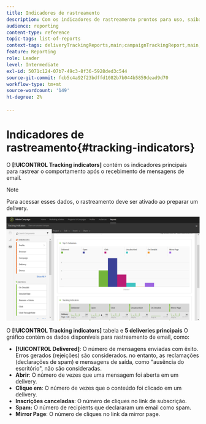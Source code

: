```yaml
---
title: Indicadores de rastreamento
description: Com os indicadores de rastreamento prontos para uso, saiba mais sobre o comportamento dos clientes ao receberem mensagens de email.
audience: reporting
content-type: reference
topic-tags: list-of-reports
context-tags: deliveryTrackingReports,main;campaignTrackingReport,main;programTrackingReport,main
feature: Reporting
role: Leader
level: Intermediate
exl-id: 5071c124-07b7-49c3-8f36-5928ded3c544
source-git-commit: fcb5c4a92f23bdffd1082b7b044b5859dead9d70
workflow-type: tm+mt
source-wordcount: '149'
ht-degree: 2%

---
```


# Indicadores de rastreamento{#tracking-indicators}

O **[!UICONTROL Tracking indicators]** contém os indicadores principais para rastrear o comportamento após o recebimento de mensagens de email.

>[!NOTE]
>
>Para acessar esses dados, o rastreamento deve ser ativado ao preparar um delivery.

![](assets/delivery_reports_2.png)

O **[!UICONTROL Tracking indicators]** tabela e **5 deliveries principais** O gráfico contém os dados disponíveis para rastreamento de email, como:

* **[!UICONTROL Delivered]**: O número de mensagens enviadas com êxito. Erros gerados (rejeições) são considerados. no entanto, as reclamações (declarações de spam) e mensagens de saída, como &quot;ausência do escritório&quot;, não são consideradas.
* **Abrir**: O número de vezes que uma mensagem foi aberta em um delivery.
* **Clique em**: O número de vezes que o conteúdo foi clicado em um delivery.
* **Inscrições canceladas**: O número de cliques no link de subscrição.
* **Spam:** O número de recipients que declararam um email como spam.
* **Mirror Page**: O número de cliques no link da mirror page.
